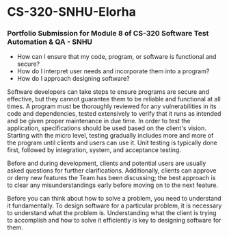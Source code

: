 # CS-320-SNHU-Elorha
### Portfolio Submission for Module 8 of CS-320 Software Test Automation &amp; QA - SNHU

- How can I ensure that my code, program, or software is functional and secure?
- How do I interpret user needs and incorporate them into a program?
- How do I approach designing software?

Software developers can take steps to ensure programs are secure and effective, but they cannot guarantee them to be reliable and functional at all times. A program must be thoroughly reviewed for any vulnerabilities in its code and dependencies, tested extensively to verify that it runs as intended and be given proper maintenance in due time. In order to test the application, specifications should be used based on the client's vision. Starting with the micro level, testing gradually includes more and more of the program until clients and users can use it. Unit testing is typically done first, followed by integration, system, and acceptance testing.

Before and during development, clients and potential users are usually asked questions for further clarifications. Additionally, clients can approve or deny new features the Team has been discussing; the best approach is to clear any misunderstandings early before moving on to the next feature.

Before you can think about how to solve a problem, you need to understand it fundamentally. To design software for a particular problem, it is necessary to understand what the problem is. Understanding what the client is trying to accomplish and how to solve it efficiently is key to designing software for them.
